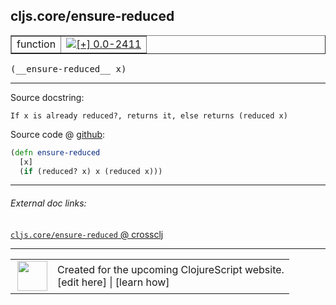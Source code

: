 ## cljs.core/ensure-reduced



 <table border="1">
<tr>
<td>function</td>
<td><a href="https://github.com/cljsinfo/cljs-api-docs/tree/0.0-2411"><img valign="middle" alt="[+] 0.0-2411" title="Added in 0.0-2411" src="https://img.shields.io/badge/+-0.0--2411-lightgrey.svg"></a> </td>
</tr>
</table>


 <samp>
(__ensure-reduced__ x)<br>
</samp>

---





Source docstring:

```
If x is already reduced?, returns it, else returns (reduced x)
```


Source code @ [github](https://github.com/clojure/clojurescript/blob/r2511/src/cljs/cljs/core.cljs#L839-L842):

```clj
(defn ensure-reduced
  [x]
  (if (reduced? x) x (reduced x)))
```

<!--
Repo - tag - source tree - lines:

 <pre>
clojurescript @ r2511
└── src
    └── cljs
        └── cljs
            └── <ins>[core.cljs:839-842](https://github.com/clojure/clojurescript/blob/r2511/src/cljs/cljs/core.cljs#L839-L842)</ins>
</pre>

-->

---



###### External doc links:

[`cljs.core/ensure-reduced` @ crossclj](http://crossclj.info/fun/cljs.core.cljs/ensure-reduced.html)<br>

---

 <table>
<tr><td>
<img valign="middle" align="right" width="48px" src="http://i.imgur.com/Hi20huC.png">
</td><td>
Created for the upcoming ClojureScript website.<br>
[edit here] | [learn how]
</td></tr></table>

[edit here]:https://github.com/cljsinfo/cljs-api-docs/blob/master/cljsdoc/cljs.core_ensure-reduced.cljsdoc
[learn how]:https://github.com/cljsinfo/cljs-api-docs/wiki/cljsdoc-files

<!--

This information was too distracting to show to readers, but I'll leave it
commented here since it is helpful to:

- pretty-print the data used to generate this document
- and show how to retrieve that data



The API data for this symbol:

```clj
{:ns "cljs.core",
 :name "ensure-reduced",
 :signature ["[x]"],
 :history [["+" "0.0-2411"]],
 :type "function",
 :full-name-encode "cljs.core_ensure-reduced",
 :source {:code "(defn ensure-reduced\n  [x]\n  (if (reduced? x) x (reduced x)))",
          :title "Source code",
          :repo "clojurescript",
          :tag "r2511",
          :filename "src/cljs/cljs/core.cljs",
          :lines [839 842]},
 :full-name "cljs.core/ensure-reduced",
 :docstring "If x is already reduced?, returns it, else returns (reduced x)"}

```

Retrieve the API data for this symbol:

```clj
;; from Clojure REPL
(require '[clojure.edn :as edn])
(-> (slurp "https://raw.githubusercontent.com/cljsinfo/cljs-api-docs/catalog/cljs-api.edn")
    (edn/read-string)
    (get-in [:symbols "cljs.core/ensure-reduced"]))
```

-->
